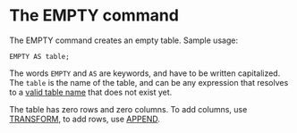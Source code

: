 # The EMPTY command

The EMPTY command creates an empty table. Sample usage:

``EMPTY AS table;``

The words `EMPTY` and `AS` are keywords, and have to be written capitalized.
The `table` is the name of the table, and can be any expression that resolves
to a [valid table name](names.md) that does not exist yet.

The table has zero rows and zero columns. To add columns,
use [TRANSFORM](TRANSFORM.md), to add rows, use [APPEND](APPEND.md).

